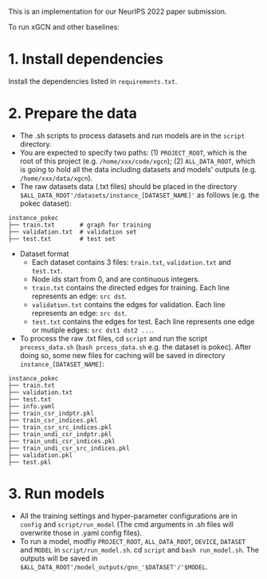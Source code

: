 This is an implementation for our NeurIPS 2022 paper submission.

To run xGCN and other baselines:

# 1. Install dependencies

Install the dependencies listed in `requirements.txt`.

# 2. Prepare the data

* The .sh scripts to process datasets and run models are in the `script` directory.
* You are expected to specify two paths: (1) `PROJECT_ROOT`, which is the root of this project (e.g. `/home/xxx/code/xgcn`); (2) `ALL_DATA_ROOT`, which is going to hold all the data including datasets and models' outputs (e.g. `/home/xxx/data/xgcn`).
* The raw datasets data (.txt files) should be placed in the directory `$ALL_DATA_ROOT'/datasets/instance_[DATASET_NAME]'` as follows (e.g. the pokec dataset):

```
instance_pokec
├── train.txt       # graph for training
├── validation.txt  # validation set
├── test.txt        # test set
```

* Dataset format
  * Each dataset contains 3 files: `train.txt`, `validation.txt` and `test.txt`.
  * Node ids start from 0, and are continuous integers.
  * `train.txt` contains the directed edges for training. Each line represents an edge: `src dst`.
  * `validation.txt` contains the edges for validation. Each line represents an edge: `src dst`.
  * `test.txt` contains the edges for test. Each line represents one edge or mutiple edges: `src dst1 dst2 ...`.
* To process the raw .txt files, cd `script` and run the script `process_data.sh` (`bash prcess_data.sh` e.g. the dataset is pokec). After doing so, some new files for caching will be saved in directory `instance_[DATASET_NAME]`:

```
instance_pokec
├── train.txt
├── validation.txt
├── test.txt
├── info.yaml
├── train_csr_indptr.pkl
├── train_csr_indices.pkl
├── train_csr_src_indices.pkl
├── train_undi_csr_indptr.pkl
├── train_undi_csr_indices.pkl
├── train_undi_csr_src_indices.pkl
├── validation.pkl
├── test.pkl
```

# 3. Run models

* All the training settings and hyper-parameter configurations are in `config` and `script/run_model` (The cmd arguments in .sh files will overwrite those in .yaml config files).
* To run a model, modfiy `PROJECT_ROOT`, `ALL_DATA_ROOT`, `DEVICE`, `DATASET` and `MODEL` in `script/run_model.sh`. cd `script` and `bash run_model.sh`. The outputs will be saved in `$ALL_DATA_ROOT'/model_outputs/gnn_'$DATASET'/'$MODEL`.
